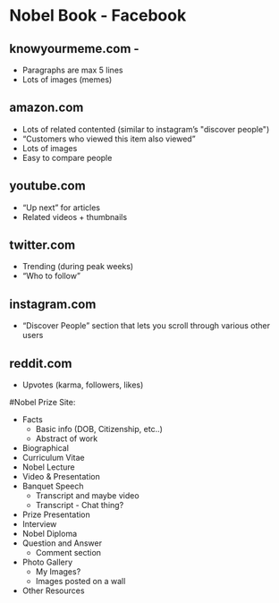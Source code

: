 # Nobel Book - Facebook 

## knowyourmeme.com - 
* Paragraphs are max 5 lines
* Lots of images (memes)
## amazon.com
* Lots of related contented (similar to instagram’s "discover people")
* “Customers who viewed this item also viewed”
* Lots of images
* Easy to compare people
## youtube.com
* “Up next” for articles
* Related videos + thumbnails
## twitter.com
* Trending (during peak weeks)
* “Who to follow”
## instagram.com
* “Discover People” section that lets you scroll through various other users
## reddit.com
* Upvotes (karma, followers, likes)

#Nobel Prize Site:
* Facts
	* Basic info (DOB, Citizenship, etc..)
	* Abstract of work
* Biographical
* Curriculum Vitae
* Nobel Lecture
* Video & Presentation
* Banquet Speech
	* Transcript and maybe video
	* Transcript - Chat thing?
* Prize Presentation
* Interview 
* Nobel Diploma
* Question and Answer 
	* Comment section
* Photo Gallery
	* My Images?
	* Images posted on a wall
* Other Resources